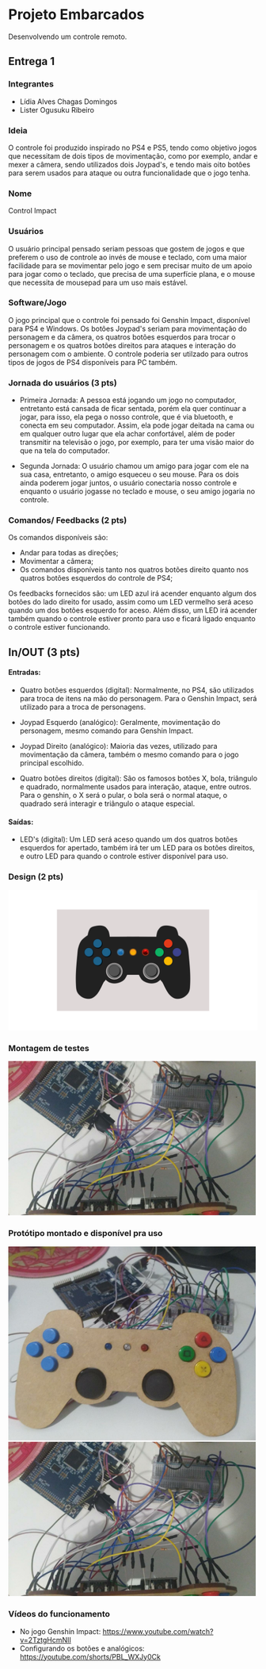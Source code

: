 # Projeto Embarcados

Desenvolvendo um controle remoto.

## Entrega 1

### Integrantes

- Lídia Alves Chagas Domingos
- Lister Ogusuku Ribeiro

### Ideia

O controle foi produzido inspirado no PS4 e PS5, tendo como objetivo jogos que necessitam de dois tipos de movimentação, como por exemplo, andar e mexer a câmera, sendo utilizados dois Joypad's, e tendo mais oito botôes para serem usados para ataque ou outra funcionalidade que o jogo tenha.

### Nome

Control Impact

### Usuários 

O usuário principal pensado seriam pessoas que gostem de jogos e que preferem o uso de controle ao invés de mouse e teclado, com uma maior facilidade para se movimentar pelo jogo e sem precisar muito de um apoio para jogar como o teclado, que precisa de uma superfície plana, e o mouse que necessita de mousepad para um uso mais estável. 

### Software/Jogo 

O jogo principal que o controle foi pensado foi Genshin Impact, disponível para PS4 e Windows. Os botões Joypad's seriam para movimentação do personagem e da câmera, os quatros botões esquerdos para trocar o personagem e os quatros botões direitos para ataques e interação do personagem com o ambiente. O controle poderia ser utilzado para outros tipos de jogos de PS4 disponíveis para PC também. 

### Jornada do usuários (3 pts)

- Primeira Jornada: A pessoa está jogando um jogo no computador, entretanto está cansada de ficar sentada, porém ela quer continuar a jogar, para isso, ela pega o nosso controle, que é via bluetooth, e conecta em seu computador. Assim, ela pode jogar deitada na cama ou em qualquer outro lugar que ela achar confortável, além de poder transmitir na televisão o jogo, por exemplo, para ter uma visão maior do que na tela do computador.

- Segunda Jornada: O usuário chamou um amigo para jogar com ele na sua casa, entretanto, o amigo esqueceu o seu mouse. Para os dois ainda poderem jogar juntos, o usuário conectaria nosso controle e enquanto o usuário jogasse no teclado e mouse, o seu amigo jogaria no controle.

### Comandos/ Feedbacks (2 pts)

Os comandos disponíveis são:
- Andar para todas as direções;
- Movimentar a câmera;
- Os comandos disponíveis tanto nos quatros botões direito quanto nos quatros botões esquerdos do controle de PS4;

Os feedbacks fornecidos são: um LED azul irá acender enquanto algum dos botões do lado direito for usado, assim como um LED vermelho será aceso quando um dos botões esquerdo for aceso. Além disso, um LED irá acender também quando o controle estiver pronto para uso e ficará ligado enquanto o controle estiver funcionando.

## In/OUT (3 pts)

#### Entradas:

- Quatro botões esquerdos (digital): Normalmente, no PS4, são utilizados para troca de itens na mão do personagem. Para o Genshin Impact, será utilizado para a troca de personagens.

- Joypad Esquerdo (analógico): Geralmente, movimentação do personagem, mesmo comando para Genshin Impact.

- Joypad Direito (analógico): Maioria das vezes, utilizado para movimentação da câmera, também o mesmo comando para o jogo principal escolhido.

- Quatro botões direitos (digital): São os famosos botões X, bola, triângulo e quadrado, normalmente usados para interação, ataque, entre outros. Para o genshin, o X será o pular, o bola será o normal ataque, o quadrado será interagir e triângulo o ataque especial.

#### Saídas:

- LED's (digital): Um LED será aceso quando um dos quatros botões esquerdos for apertado, também irá ter um LED para os botões direitos, e outro LED para quando o controle estiver disponível para uso. 

### Design (2 pts)

![Controle](controle.png)

### Montagem de testes

<img src="montagem-testes.jpg" alt="montagem" width="500"/>

### Protótipo montado e disponível pra uso

<img src="controle-frente.jpg" alt="controle-frente" width="500"/>
<img src="controle-atras.jpg" alt="controle-atras" width="500"/>

### Vídeos do funcionamento

- No jogo Genshin Impact: https://www.youtube.com/watch?v=2TztgHcmNII
- Configurando os botões e analógicos: https://youtube.com/shorts/PBL_WXJy0Ck



